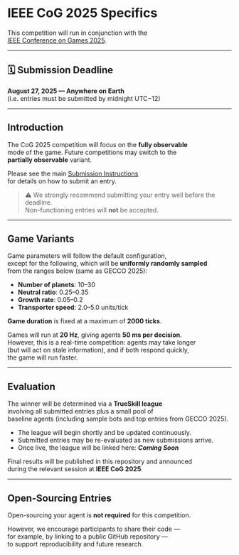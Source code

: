 # IEEE CoG 2025 Specifics

This competition will run in conjunction with the  
[IEEE Conference on Games 2025](https://cog2025.inesc-id.pt/).

---

## 🗓️ Submission Deadline

**August 27, 2025 — Anywhere on Earth**  
(i.e. entries must be submitted by midnight UTC−12)

---

## Introduction

The CoG 2025 competition will focus on the **fully observable**  
mode of the game. Future competitions may switch to the  
**partially observable** variant.

Please see the main [Submission Instructions](../submit_entry.md)  
for details on how to submit an entry.

> ⚠️ We strongly recommend submitting your entry well before the deadline.  
> Non-functioning entries will **not** be accepted.

---

## Game Variants

Game parameters will follow the default configuration,  
except for the following, which will be **uniformly randomly sampled**  
from the ranges below (same as GECCO 2025):

- **Number of planets**: 10–30
- **Neutral ratio**: 0.25–0.35
- **Growth rate**: 0.05–0.2
- **Transporter speed**: 2.0–5.0 units/tick

**Game duration** is fixed at a maximum of **2000 ticks**.

Games will run at **20 Hz**, giving agents **50 ms per decision**.  
However, this is a real-time competition: agents may take longer  
(but will act on stale information), and if both respond quickly,  
the game will run faster.

---

## Evaluation

The winner will be determined via a **TrueSkill league**  
involving all submitted entries plus a small pool of  
baseline agents (including sample bots and top entries from GECCO 2025).

- The league will begin shortly and be updated continuously.
- Submitted entries may be re-evaluated as new submissions arrive.
- Once live, the league will be linked here: **_Coming Soon_**

Final results will be published in this repository and announced  
during the relevant session at **IEEE CoG 2025**.

---

## Open-Sourcing Entries

Open-sourcing your agent is **not required** for this competition.

However, we encourage participants to share their code —  
for example, by linking to a public GitHub repository —  
to support reproducibility and future research.

